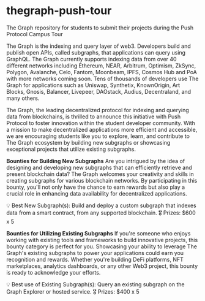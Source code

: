 # thegraph-push-tour
The Graph repository for students to submit their projects during the Push Protocol Campus Tour

The Graph is the indexing and query layer of web3. Developers build and publish open APIs, called subgraphs, that applications can query using GraphQL. The Graph currently supports indexing data from over 40 different networks including Ethereum, NEAR, Arbitrum, Optimism, ZkSync, Polygon, Avalanche, Celo, Fantom, Moonbeam, IPFS, Cosmos Hub and PoA with more networks coming soon. Tens of thousands of developers use The Graph for applications such as Uniswap, Synthetix, KnownOrigin, Art Blocks, Gnosis, Balancer, Livepeer, DAOstack, Audius, Decentraland, and many others.

The Graph, the leading decentralized protocol for indexing and querying data from blockchains, is thrilled to announce this initiative with Push Protocol to foster innovation within the student developer community. With a mission to make decentralized applications more efficient and accessible, we are encouraging students like you to explore, learn, and contribute to The Graph ecosystem by building new subgraphs or showcasing exceptional projects that utilize existing subgraphs.

**Bounties for Building New Subgraphs**
Are you intrigued by the idea of designing and developing new subgraphs that can efficiently retrieve and present blockchain data? The Graph welcomes your creativity and skills in creating subgraphs for various blockchain networks. By participating in this bounty, you'll not only have the chance to earn rewards but also play a crucial role in enhancing data availability for decentralized applications.

<aside>
💡 Best New Subgraph(s): Build and deploy a custom subgraph that indexes data from a smart contract, from any supported blockchain.
🎖️  Prizes: $600 x 5
</aside>


**Bounties for Utilizing Existing Subgraphs**
If you're someone who enjoys working with existing tools and frameworks to build innovative projects, this bounty category is perfect for you. Showcasing your ability to leverage The Graph's existing subgraphs to power your applications could earn you recognition and rewards. Whether you're building DeFi platforms, NFT marketplaces, analytics dashboards, or any other Web3 project, this bounty is ready to acknowledge your efforts.

<aside>
💡 Best use of Existing Subgraph(s): Query an existing subgraph on the Graph Explorer or hosted service.
🎖️  Prizes: $400 x 5
</aside>
